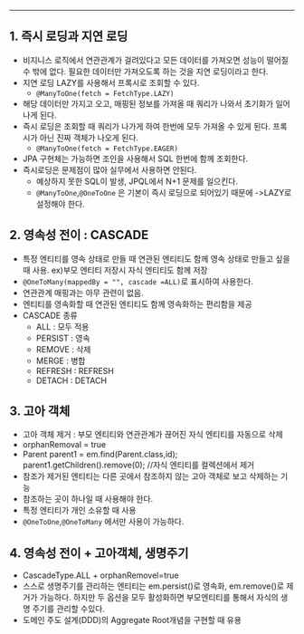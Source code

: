 ***
<h2>1. 즉시 로딩과 지연 로딩</h2>

- 비지니스 로직에서 연관관계가 걸려있다고 모든 데이터를 가져오면 성능이 떨어질 수 밖에 없다. 필요한 데이터만 가져오도록 하는 것을 지연 로딩이라고 한다.
- 지연 로딩 LAZY를 사용해서 프록시로 조회할 수 있다. 
	- `@ManyToOne(fetch = FetchType.LAZY)`
- 해당 데이터만 가지고 오고, 매핑된 정보를 가져올 때 쿼리가 나와서 초기화가 일어나게 된다.
- 즉시 로딩은 조회할 때 쿼리가 나가게 하여 한번에 모두 가져올 수 있게 된다. 프록시가 아닌 진짜 객체가 나오게 된다.
	- `@ManyToOne(fetch = FetchType.EAGER)`
- JPA 구현체는 가능하면 조인을 사용해서 SQL 한번에 함께 조회한다.
- 즉시로딩은 문제점이 많아 실무에서 사용하면 안된다. 
	- 예상하지 못한 SQL이 발생, JPQL에서 N+1 문제를 일으킨다.
	- `@ManyToOne`,`@OneToOne` 은 기본이 즉시 로딩으로 되어있기 때문에 ->LAZY로 설정해야 한다.

<h2>2. 영속성 전이 : CASCADE</h2>

- 특정 엔티티를 영속 상태로 만들 때 연관된 엔티티도 함께 영속 상태로 만들고 싶을 때 사용. ex)부모 엔티티 저장시 자식 엔티티도 함께 저장
- `@OneToMany(mappedBy = "", cascade =ALL)`로 표시하여 사용한다.
- 연관관계 매핑과는 아무 관련이 없음.
- 엔티티를 영속화할 때 연관된 엔티티도 함께 영속화하는 편리함을 제공
- CASCADE 종류
	- ALL : 모두 적용
	- PERSIST : 영속
	- REMOVE : 삭제
	- MERGE : 병합
	- REFRESH : REFRESH
	- DETACH : DETACH

<h2>3. 고아 객체</h2>

- 고아 객체 제거 : 부모 엔티티와 연관관계가 끊어진 자식 엔티티를 자동으로 삭제
- orphanRemoval = true
- Parent parent1 = em.find(Parent.class,id);
  parent1.getChildren().remove(0); //자식 엔티티를 컬렉션에서 제거 
- 참조가 제거된 엔티티는 다른 곳에서 참조하지 않는 고아 객체로 보고 삭제하는 기능
- 참조하는 곳이 하나일 때 사용해야 한다.
- 특정 엔티티가 개인 소유할 때 사용
- `@OneToOne`,`@OneToMany` 에서만 사용이 가능하다.

<h2>4. 영속성 전이 + 고아객체, 생명주기</h2>

- CascadeType.ALL + orphanRemovel=true
- 스스로 생명주기를 관리하는 엔티티는 em.persist()로 영속화, em.remove()로 제거가 가능하다. 하지만 두 옵션을 모두 활성화하면 부모엔티티를 통해서 자식의 생명 주기를 관리할 수있다.
- 도메인 주도 설계(DDD)의 Aggregate Root개념을 구현할 때 유용


